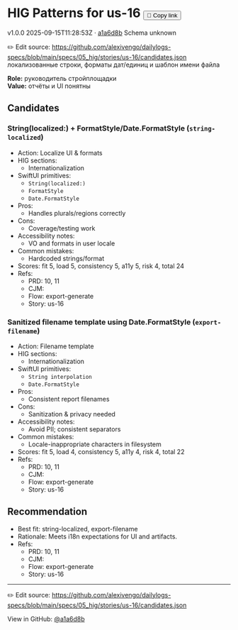 # HIG Patterns for us-16 <button class="copy-link" aria-label="Copy page link" onclick="window.spechubCopyLink && window.spechubCopyLink()">🔗 Copy link</button>

<p class="badges">
  <span class="badge version">v1.0.0</span>
  <span class="badge build">2025-09-15T11:28:53Z · <a href="https://github.com/alexivengo/dailylogs-specs/commit/a1a6d8b" target="_blank" rel="noopener" class="sha">a1a6d8b</a></span>
  <span class="badge schema unknown">Schema unknown</span>
</p>

✏️ Edit source: https://github.com/alexivengo/dailylogs-specs/blob/main/specs/05_hig/stories/us-16/candidates.json
локализованные строки, форматы дат/единиц и шаблон имени файла

**Role:** руководитель стройплощадки  
**Value:** отчёты и UI понятны

## Candidates
### String(localized:) + FormatStyle/Date.FormatStyle (`string-localized`)
- Action: Localize UI & formats
- HIG sections:
  - Internationalization
- SwiftUI primitives:
  - `String(localized:)`
  - `FormatStyle`
  - `Date.FormatStyle`
- Pros:
  - Handles plurals/regions correctly
- Cons:
  - Coverage/testing work
- Accessibility notes:
  - VO and formats in user locale
- Common mistakes:
  - Hardcoded strings/format
- Scores: fit 5, load 5, consistency 5, a11y 5, risk 4, total 24
- Refs:
  - PRD: 10, 11
  - CJM: 
  - Flow: export-generate
  - Story: us-16

### Sanitized filename template using Date.FormatStyle (`export-filename`)
- Action: Filename template
- HIG sections:
  - Internationalization
- SwiftUI primitives:
  - `String interpolation`
  - `Date.FormatStyle`
- Pros:
  - Consistent report filenames
- Cons:
  - Sanitization & privacy needed
- Accessibility notes:
  - Avoid PII; consistent separators
- Common mistakes:
  - Locale-inappropriate characters in filesystem
- Scores: fit 5, load 4, consistency 5, a11y 4, risk 4, total 22
- Refs:
  - PRD: 10, 11
  - CJM: 
  - Flow: export-generate
  - Story: us-16


## Recommendation
- Best fit: string-localized, export-filename
- Rationale: Meets i18n expectations for UI and artifacts.
- Refs:
  - PRD: 10, 11
  - CJM: 
  - Flow: export-generate
  - Story: us-16
---
✏️ Edit source: https://github.com/alexivengo/dailylogs-specs/blob/main/specs/05_hig/stories/us-16/candidates.json

<p class="page-meta">
  View in GitHub: <a href="https://github.com/alexivengo/dailylogs-specs/commit/a1a6d8b" target="_blank" rel="noopener">@a1a6d8b</a></p>